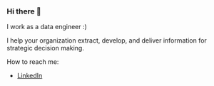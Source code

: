 ### Hi there 👋

I work as a data engineer :)

I help your organization extract, develop, and deliver information for strategic decision making.

How to reach me:

- [LinkedIn](https://www.linkedin.com/in/nicolasgonik/)

<!--
**ngonik/ngonik** is a ✨ _special_ ✨ repository because its `README.md` (this file) appears on your GitHub profile.

Here are some ideas to get you started:

- 🔭 I’m currently working on ...
- 🌱 I’m currently learning ...
- 👯 I’m looking to collaborate on ...
- 🤔 I’m looking for help with ...
- 💬 Ask me about ...
- 📫 How to reach me: ...
- 😄 Pronouns: ...
- ⚡ Fun fact: ...
-->
